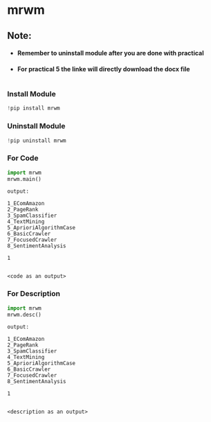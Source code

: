 # mrwm

## Note:

* #### Remember to uninstall module after you are done with practical
* #### For practical 5 the linke will directly download the docx file

#

### Install Module
```python
!pip install mrwm
```
### Uninstall Module
```python
!pip uninstall mrwm
```

### For Code
```python
import mrwm
mrwm.main()
```

```
output:

1_EComAmazon
2_PageRank
3_SpamClassifier
4_TextMining
5_AprioriAlgorithmCase
6_BasicCrawler
7_FocusedCrawler
8_SentimentAnalysis

1


<code as an output>
```

### For Description
```python
import mrwm
mrwm.desc()
```

```
output:

1_EComAmazon
2_PageRank
3_SpamClassifier
4_TextMining
5_AprioriAlgorithmCase
6_BasicCrawler
7_FocusedCrawler
8_SentimentAnalysis

1


<description as an output>
```
